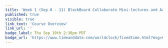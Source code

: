 ```yaml
---
title: 'Week 1 (Sep 8 - 11) BlackBoard Collaborate Mini-lectures and Activities'
published: true
visible: true
link_text: 'Course Overview'
link_url: ''
badge_label: Thu Sep 10th 2:30pm PDT
badge_url: 'https://www.timeanddate.com/worldclock/fixedtime.html?msg=CMPT-363+Course+Overview&iso=20200910T1430&p1=256&am=50'
---
```

